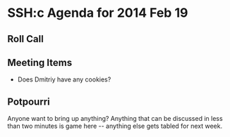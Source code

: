 SSH:c Agenda for 2014 Feb 19
============================

Roll Call
---------

Meeting Items
-------------

- Does Dmitriy have any cookies?

Potpourri
---------

Anyone want to bring up anything? Anything that can be discussed in less than two minutes is game here -- anything else gets tabled for next week.
